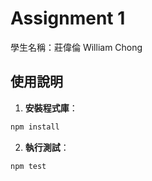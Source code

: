 # Assignment 1

學生名稱：莊偉倫 William Chong

## 使用說明

1. **安裝程式庫**：

```bash
npm install
```

2. **執行測試**：

```bash
npm test
```
